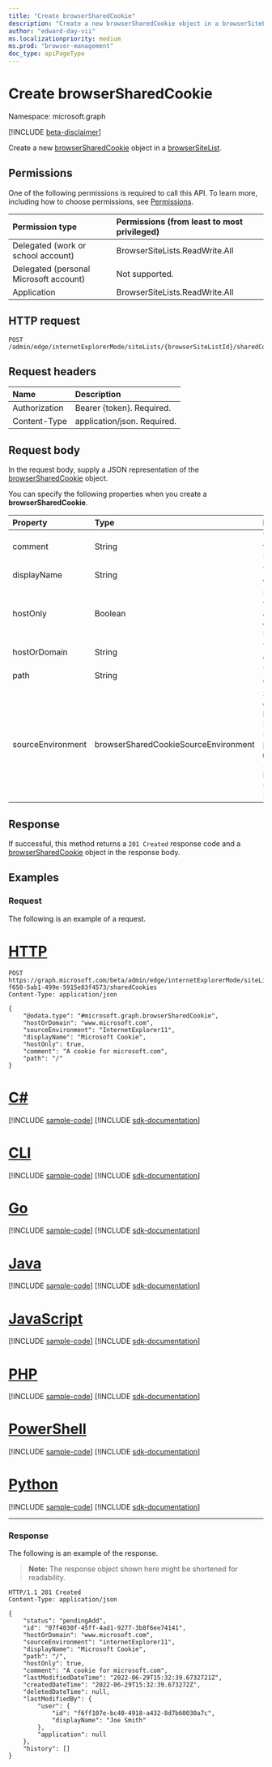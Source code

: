 ```yaml
---
title: "Create browserSharedCookie"
description: "Create a new browserSharedCookie object in a browserSiteList."
author: "edward-day-vii"
ms.localizationpriority: medium
ms.prod: "browser-management"
doc_type: apiPageType
---
```


# Create browserSharedCookie
Namespace: microsoft.graph

[!INCLUDE [beta-disclaimer](../../includes/beta-disclaimer.md)]

Create a new [browserSharedCookie](../resources/browsersharedcookie.md) object in a [browserSiteList](../resources/browsersitelist.md).

## Permissions
One of the following permissions is required to call this API. To learn more, including how to choose permissions, see [Permissions](/graph/permissions-reference).

|Permission type|Permissions (from least to most privileged)|
|:---|:---|
|Delegated (work or school account)|BrowserSiteLists.ReadWrite.All|
|Delegated (personal Microsoft account)|Not supported.|
|Application|BrowserSiteLists.ReadWrite.All|

## HTTP request

<!-- {
  "blockType": "ignored"
}
-->
``` http
POST /admin/edge/internetExplorerMode/siteLists/{browserSiteListId}/sharedCookies
```

## Request headers
|Name|Description|
|:---|:---|
|Authorization|Bearer {token}. Required.|
|Content-Type|application/json. Required.|

## Request body
In the request body, supply a JSON representation of the [browserSharedCookie](../resources/browsersharedcookie.md) object.

You can specify the following properties when you create a **browserSharedCookie**.

|Property|Type|Description|
|:---|:---|:---|
|comment|String|The comment of the cookie. Required.|
|displayName|String|The name of the cookie. Required.|
|hostOnly|Boolean|Determines whether a cookie is a host-only or domain cookie. Required.|
|hostOrDomain|String|The URL of the cookie. Required.|
|path|String|The path of the cookie. Required.|
|sourceEnvironment|browserSharedCookieSourceEnvironment|Specifies how the cookies are shared between Microsoft Edge and Internet Explorer. The possible values are: `microsoftEdge`, `internetExplorer11`, `both`, `unknownFutureValue`. Required.|

## Response

If successful, this method returns a `201 Created` response code and a [browserSharedCookie](../resources/browsersharedcookie.md) object in the response body.

## Examples

### Request
The following is an example of a request.

# [HTTP](#tab/http)
<!-- {
  "blockType": "request",
  "name": "create_browsersharedcookie",
  "sampleKeys": ["e370d818-f650-5ab1-499e-5915e83f4573"]
}
-->
``` http
POST https://graph.microsoft.com/beta/admin/edge/internetExplorerMode/siteLists/e370d818-f650-5ab1-499e-5915e83f4573/sharedCookies
Content-Type: application/json

{
    "@odata.type": "#microsoft.graph.browserSharedCookie",
    "hostOrDomain": "www.microsoft.com",
    "sourceEnvironment": "InternetExplorer11",
    "displayName": "Microsoft Cookie",
    "hostOnly": true,
    "comment": "A cookie for microsoft.com",
    "path": "/"
}
```

# [C#](#tab/csharp)
[!INCLUDE [sample-code](../includes/snippets/csharp/create-browsersharedcookie-csharp-snippets.md)]
[!INCLUDE [sdk-documentation](../includes/snippets/snippets-sdk-documentation-link.md)]

# [CLI](#tab/cli)
[!INCLUDE [sample-code](../includes/snippets/cli/create-browsersharedcookie-cli-snippets.md)]
[!INCLUDE [sdk-documentation](../includes/snippets/snippets-sdk-documentation-link.md)]

# [Go](#tab/go)
[!INCLUDE [sample-code](../includes/snippets/go/create-browsersharedcookie-go-snippets.md)]
[!INCLUDE [sdk-documentation](../includes/snippets/snippets-sdk-documentation-link.md)]

# [Java](#tab/java)
[!INCLUDE [sample-code](../includes/snippets/java/create-browsersharedcookie-java-snippets.md)]
[!INCLUDE [sdk-documentation](../includes/snippets/snippets-sdk-documentation-link.md)]

# [JavaScript](#tab/javascript)
[!INCLUDE [sample-code](../includes/snippets/javascript/create-browsersharedcookie-javascript-snippets.md)]
[!INCLUDE [sdk-documentation](../includes/snippets/snippets-sdk-documentation-link.md)]

# [PHP](#tab/php)
[!INCLUDE [sample-code](../includes/snippets/php/create-browsersharedcookie-php-snippets.md)]
[!INCLUDE [sdk-documentation](../includes/snippets/snippets-sdk-documentation-link.md)]

# [PowerShell](#tab/powershell)
[!INCLUDE [sample-code](../includes/snippets/powershell/create-browsersharedcookie-powershell-snippets.md)]
[!INCLUDE [sdk-documentation](../includes/snippets/snippets-sdk-documentation-link.md)]

# [Python](#tab/python)
[!INCLUDE [sample-code](../includes/snippets/python/create-browsersharedcookie-python-snippets.md)]
[!INCLUDE [sdk-documentation](../includes/snippets/snippets-sdk-documentation-link.md)]

---

### Response
The following is an example of the response.
>**Note:** The response object shown here might be shortened for readability.
<!-- {
  "blockType": "response",
  "truncated": true,
  "@odata.type": "microsoft.graph.browserSharedCookie"
}
-->
``` http
HTTP/1.1 201 Created
Content-Type: application/json

{
    "status": "pendingAdd",
    "id": "07f4030f-45ff-4ad1-9277-3b8f6ee74141",
    "hostOrDomain": "www.microsoft.com",
    "sourceEnvironment": "internetExplorer11",
    "displayName": "Microsoft Cookie",
    "path": "/",
    "hostOnly": true,
    "comment": "A cookie for microsoft.com",
    "lastModifiedDateTime": "2022-06-29T15:32:39.6732721Z",
    "createdDateTime": "2022-06-29T15:32:39.673272Z",
    "deletedDateTime": null,
    "lastModifiedBy": {
        "user": {
            "id": "f6ff107e-bc40-4918-a432-8d7b60030a7c",
            "displayName": "Joe Smith"
        },
        "application": null
    },
    "history": []
}
```

